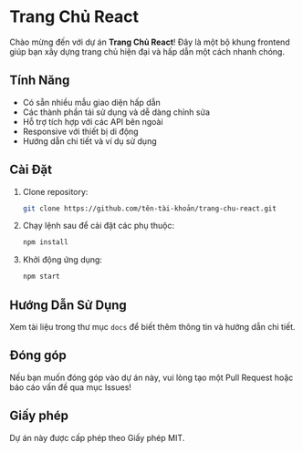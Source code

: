 # Trang Chủ React

Chào mừng đến với dự án **Trang Chủ React**! Đây là một bộ khung frontend giúp bạn xây dựng trang chủ hiện đại và hấp dẫn một cách nhanh chóng.

## Tính Năng
- Có sẵn nhiều mẫu giao diện hấp dẫn
- Các thành phần tái sử dụng và dễ dàng chỉnh sửa
- Hỗ trợ tích hợp với các API bên ngoài
- Responsive với thiết bị di động
- Hướng dẫn chi tiết và ví dụ sử dụng

## Cài Đặt
1. Clone repository:
   ```bash
   git clone https://github.com/tên-tài-khoản/trang-chu-react.git
   ```
2. Chạy lệnh sau để cài đặt các phụ thuộc:
   ```bash
   npm install
   ```
3. Khởi động ứng dụng:
   ```bash
   npm start
   ```

## Hướng Dẫn Sử Dụng
Xem tài liệu trong thư mục `docs` để biết thêm thông tin và hướng dẫn chi tiết.

## Đóng góp
Nếu bạn muốn đóng góp vào dự án này, vui lòng tạo một Pull Request hoặc báo cáo vấn đề qua mục Issues!

## Giấy phép
Dự án này được cấp phép theo Giấy phép MIT.